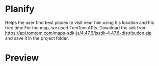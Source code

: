 # Planify
Helps the user find best places to visit near him using his location and his free time
For the map, we used TomTom APIs. 
Download the sdk from https://api.tomtom.com/maps-sdk-js/4.47.6/jssdk-4.47.6-distribution.zip and save it in the project folder.
# Preview

